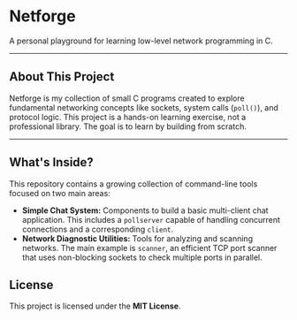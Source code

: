 # Netforge

A personal playground for learning low-level network programming in C.

---

## About This Project

Netforge is my collection of small C programs created to explore fundamental networking concepts like sockets, system calls (`poll()`), and protocol logic. This project is a hands-on learning exercise, not a professional library. The goal is to learn by building from scratch.

---

## What's Inside?

This repository contains a growing collection of command-line tools focused on two main areas:

* **Simple Chat System:** Components to build a basic multi-client chat application. This includes a `pollserver` capable of handling concurrent connections and a corresponding `client`.
* **Network Diagnostic Utilities:** Tools for analyzing and scanning networks. The main example is `scanner`, an efficient TCP port scanner that uses non-blocking sockets to check multiple ports in parallel.



## License

This project is licensed under the **MIT License**.

